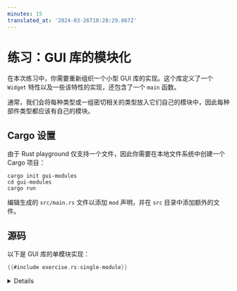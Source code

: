 ```yaml
---
minutes: 15
translated_at: '2024-03-26T10:28:29.067Z'
---
```


# 练习：GUI 库的模块化

在本次练习中，你需要重新组织一个小型 GUI 库的实现。这个库定义了一个 `Widget` 特性以及一些该特性的实现，还包含了一个 `main` 函数。

通常，我们会将每种类型或一组密切相关的类型放入它们自己的模块中，因此每种部件类型都应该有自己的模块。

## Cargo 设置

由于 Rust playground 仅支持一个文件，因此你需要在本地文件系统中创建一个 Cargo 项目：

```shell
cargo init gui-modules
cd gui-modules
cargo run
```

编辑生成的 `src/main.rs` 文件以添加 `mod` 声明，并在 `src` 目录中添加额外的文件。

## 源码

以下是 GUI 库的单模块实现：

```rust
{{#include exercise.rs:single-module}}
```

<details>

鼓励学生以对他们自然的方式划分代码，并习惯 `mod`、`use` 和 `pub` 声明。之后，讨论哪种组织方式最为惯用。

</details>
